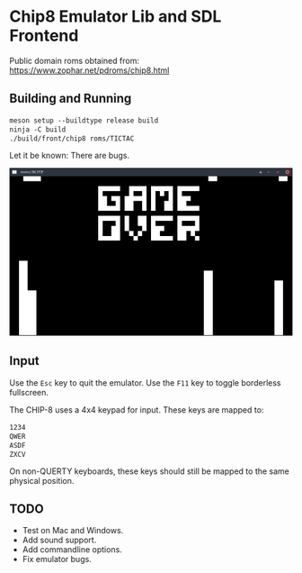 # Chip8 Emulator Lib and SDL Frontend

Public domain roms obtained from:
https://www.zophar.net/pdroms/chip8.html

## Building and Running

```
meson setup --buildtype release build
ninja -C build
./build/front/chip8 roms/TICTAC
```

Let it be known: There are bugs.

![Screenshot](readme-img.png "Screenshot")

## Input

Use the `Esc` key to quit the emulator.
Use the `F11` key to toggle borderless fullscreen.

The CHIP-8 uses a 4x4 keypad for input.
These keys are mapped to:
```
1234
QWER
ASDF
ZXCV
```
On non-QUERTY keyboards, these keys should still be mapped to the same physical position.

## TODO
* Test on Mac and Windows.
* Add sound support.
* Add commandline options.
* Fix emulator bugs.
